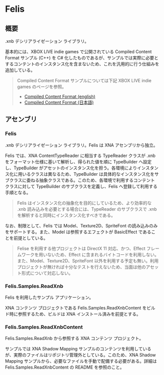 Felis
==========

概要
-----
.xnb デシリアライゼーション ライブラリ。

基本的には、XBOX LIVE indie games で公開されている Compiled Content Format
サンプル (C++) を C# 化したものであるが、サンプルでは実際に必要とするコンテントのインスタンス化を含まないため、これを汎用的に行う仕組みを追加している。

> Compiled Content Format サンプルについては下記 XBOX LIVE indie games のページを参照。
>
> + [Compiled Content Format (english)](http://xbox.create.msdn.com/en-us/sample/xnb_format)
> + [Compiled Content Format (日本語)](http://xbox.create.msdn.com/ja-JP/sample/xnb_format)

アセンブリ
-----
### Felis
.xnb デシリアライゼーション ライブラリ。Felis は XNA アセンブリから独立。

Felis では、XNA ContentTypeReader に相当する TypeReader クラスが .xnb をフォーマット仕様に基いて解析し、得られた値を順に TypeBuilder へ設定し、TypeBuilder がアセットのインスタンス化を担う。各環境によりインスタンス化に用いるクラスは異なるため、TypeBuilder は具体的なインスタンス化をサブクラスに委ねる抽象クラスである。このため、各環境で利用するコンテント クラスに対して TypeBuilder のサブクラスを定義し、Felis へ登録して利用する手順となる。

> Felis はインスタンス化の抽象化を目的にしているため、より効率的な .xnb 読み込みを必要とする場合には、TypeReader のサブクラスで .xnb を解析すると同時にインスタンス化すべきである。

なお、制限として、Felis では Model、Texture2D、SpriteFont の読み込みのみをサポートする。また、Model は参照するエフェクトが BasicEffect であることを前提としている。

> Felise を利用する他プロジェクトは DirectX 11 対応、かつ、Effect フレームワークを用いないため、Effect に含まれるバイトコードを利用しない。また、Model、Texture2D、SpriteFont 以外を利用する予定も無い。利用プロジェクトが無ければ十分なテストを行えないため、当面は他のアセット形式について対応しない。

### Felis.Samples.ReadXnb
Felis を利用したサンプル アプリケーション。

XNA コンテンツ プロジェクトである Felis.Samples.ReadXnbContent をビルド時に参照するため、ビルドは XNA インストール済みを前提とする。

### Felis.Samples.ReadXnbContent
Felis.Samples.ReadXnb から参照する XNA コンテンツ プロジェクト。

サンプルでは XNA Shadow Mapping サンプルのコンテンツを利用しているが、実際のファイルはリポジトリ管理外としている。このため、XNA Shadow Mapping サンプルから、必要なファイルを手動で配備する必要がある。詳細は Felis.Samples.ReadXnbContent の README を参照のこと。